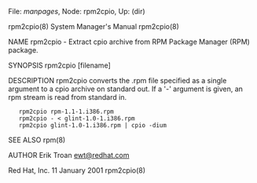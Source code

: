 File: *manpages*,  Node: rpm2cpio,  Up: (dir)

rpm2cpio(8)                 System Manager's Manual                rpm2cpio(8)



NAME
       rpm2cpio - Extract cpio archive from RPM Package Manager (RPM) package.

SYNOPSIS
       rpm2cpio [filename]

DESCRIPTION
       rpm2cpio  converts  the  .rpm  file specified as a single argument to a
       cpio archive on standard out. If a '-' argument is given, an rpm stream
       is read from standard in.

       rpm2cpio rpm-1.1-1.i386.rpm
       rpm2cpio - < glint-1.0-1.i386.rpm
       rpm2cpio glint-1.0-1.i386.rpm | cpio -dium


SEE ALSO
       rpm(8)

AUTHOR
       Erik Troan <ewt@redhat.com>



Red Hat, Inc.                   11 January 2001                    rpm2cpio(8)
